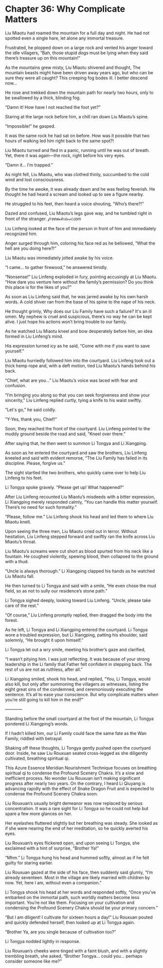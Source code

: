 # Chapter 36: Why Complicate Matters

Liu Miaotu had roamed the mountain for a full day and night. He had not spotted even a single hare, let alone any immortal treasure.

Frustrated, he plopped down on a large rock and vented his anger toward the idle villagers, “Bah, those stupid dogs must be lying when they said there’s treasure up on this mountain!”

As the mountains grew misty, Liu Miaotu shivered and thought, The mountain beasts might have been driven away years ago, but who can be sure they were all caught? This creeping fog bodes ill. I better descend now...

He rose and trekked down the mountain path for nearly two hours, only to be swallowed by a thick, blinding fog.

“Damn it! How have I not reached the foot yet?”

Staring at the large rock before him, a chill ran down Liu Miaotu’s spine.

“Impossible!” he gasped.

It was the same rock he had sat on before. How was it possible that two hours of walking led him right back to the same spot?!

Liu Miaotu turned and fled in a panic, running until he was out of breath. Yet, there it was again—the rock, right before his very eyes.

“Damn it... I’m trapped.”

As night fell, Liu Miaotu, who was clothed thinly, succumbed to the cold wind and lost consciousness.

By the time he awoke, it was already dawn and he was feeling feverish. He thought he had heard a scream and looked up to see a figure nearby.

He struggled to his feet, then heard a voice shouting, “Who’s there?!”

Dazed and confused, Liu Miaotu’s legs gave way, and he tumbled right in front of the stranger.
𝒻𝑟𝘦𝘦𝘸ℯ𝒷𝑛𝘰𝓋ℯ𝘭.𝘤𝘰𝘮

Liu Linfeng looked at the face of the person in front of him and immediately recognized him.

Anger surged through him, coloring his face red as he bellowed, “What the hell are you doing here?!”

Liu Miaotu was immediately jolted awake by his voice.

“I came... to gather firewood,” he answered timidly.

“Nonsense!” Liu Linfeng exploded in fury, pointing accusingly at Liu Miaotu. “How dare you venture here without the family’s permission? Do you think this place is for the likes of you?”

As soon as Liu Linfeng said that, he was jarred awake by his own harsh words. A cold shiver ran from the base of his spine to the nape of his neck.

He thought grimly, Why does our Liu Family have such a failure? It's an ill omen. My nephew is cruel and suspicious, there’s no way he can be kept alive. I just hope his actions won’t bring trouble to our family.

As he watched Liu Miaotu kneel and bow desperately before him, an idea formed in Liu Linfeng’s mind.

His expression turned icy as he said, “Come with me if you want to save yourself.”

Liu Miaotu hurriedly followed him into the courtyard. Liu Linfeng took out a thick hemp rope and, with a deft motion, tied Liu Miaotu’s hands behind his back.

“Chief, what are you...” Liu Miaotu’s voice was laced with fear and confusion.

“I’m bringing you along so that you can seek forgiveness and show your sincerity,” Liu Linfeng replied curtly, tying a knife to his waist swiftly.

“Let's go,” he said coldly.

“Y-Yes, thank you, Chief!”

Soon, they reached the front of the courtyard. Liu Linfeng pointed to the muddy ground beside the road and said, “Kneel over there.”

After saying that, he then went to summon Li Tongya and Li Xiangping.

As soon as he entered the courtyard and saw the brothers, Liu Linfeng kneeled and said with evident remorse, “The Liu Family has failed in its discipline. Please, forgive us.”

The sight startled the two brothers, who quickly came over to help Liu Linfeng to his feet.

Li Tongya spoke gravely. “Please get up! What happened?”

After Liu Linfeng recounted Liu Miaotu’s misdeeds with a bitter expression, Li Xiangping merely responded calmly, “You can handle this matter yourself. There’s no need for such formality.”

“Please, follow me.” Liu Linfeng shook his head and led them to where Liu Miaotu knelt.

Upon seeing the three men, Liu Miaotu cried out in terror. Without hesitation, Liu Linfeng stepped forward and swiftly ran the knife across Liu Miaotu’s throat.

Liu Miaotu’s screams were cut short as blood spurted from his neck like a fountain. He coughed violently, spewing blood, then collapsed to the ground with a thud.

“Uncle is always thorough.” Li Xiangping clapped his hands as he watched Liu Miaotu fall.

He then turned to Li Tongya and said with a smile, “He even chose the mud field, so as not to sully our residence’s stone path.”

Li Tongya sighed deeply, looking toward Liu Linfeng. “Uncle, please take care of the rest.”

“Of course,” Liu Linfeng promptly replied, then dragged the body into the forest.

As he left, Li Tongya and Li Xiangping entered the courtyard. Li Tongya wore a troubled expression, but Li Xiangping, patting his shoulder, said solemnly, “He brought it upon himself.”

Li Tongya let out a wry smile, meeting his brother’s gaze and clarified,

“I wasn’t pitying him. I was just reflecting. It was because of your strong leadership in the Li family that Father felt confident in stepping back. The rest of us are not as ruthless, after all.”

Li Xiangping smiled, shook his head, and replied, “You, Li Tongya, would also kill, but only after summoning the villagers as witnesses, listing the eight great sins of the condemned, and ceremoniously executing the sentence. It’s all to ease your conscience. But why complicate matters when you’re still going to kill him in the end?”

————

Standing before the small courtyard at the foot of the mountain, Li Tongya pondered Li Xiangping’s words.

If I hadn’t killed him, our Li Family could face the same fate as the Wan Family, riddled with betrayal.

Shaking off these thoughts, Li Tongya gently pushed open the courtyard door. Inside, he saw Liu Rouxuan seated cross-legged as she diligently cultivated, breathing spiritual qi.

This Azure Essence Meridian Nourishment Technique focuses on breathing spiritual qi to condense the Profound Scenery Chakra. It’s a slow and inefficient process. No wonder Liu Rouxuan isn’t making significant progress after nearly two years. On the contrary, I heard Li Qiuyang is advancing rapidly with the effect of Snake Dragon Fruit and is expected to condense the Profound Scenery Chakra soon.

Liu Rouxuan’s usually bright demeanor was now replaced by serious concentration. It was a rare sight for Li Tongya so he could not help but spare a few more glances on her.

Her eyelashes fluttered slightly but her breathing was steady. She looked as if she were nearing the end of her meditation, so he quickly averted his eyes.

Liu Rouxuan’s eyes flickered open, and upon seeing Li Tongya, she exclaimed with a hint of surprise, “Brother Ya!”

“Mhm.” Li Tongya hung his head and hummed softly, almost as if he felt guilty for staring earlier.

Liu Rouxuan gazed at the side of his face, then suddenly said glumly, “I’m already seventeen. Most in the village are likely married with children by now. Yet, here I am, without even a companion.”

Li Tongya shook his head at her words and responded softly, “Once you’ve embarked on the immortal path, such worldly matters become less important. You’re not like them. Focusing on your cultivation and condensing the Profound Scenery Chakra should be your primary concern.”

“But I am diligent! I cultivate for sixteen hours a day!” Liu Rouxuan pouted and quickly defended herself, then looked up at Li Tongya again.

“Brother Ya, are you single because of cultivation too?”

Li Tongya nodded lightly in response.

Liu Rouxuan’s cheeks were tinged with a faint blush, and with a slightly trembling breath, she asked, “Brother Tongya... could you... perhaps consider someone like me?”
